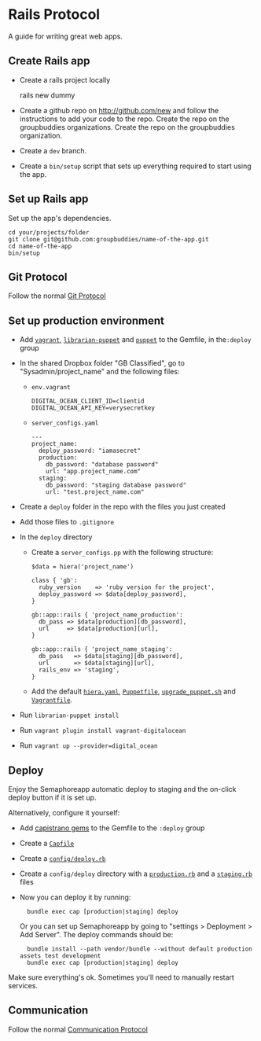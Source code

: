 Rails Protocol
==============

A guide for writing great web apps.

Create Rails app
----------------

* Create a rails project locally

    rails new dummy

* Create a github repo on http://github.com/new and follow the instructions to add
your code to the repo. Create the repo on the groupbuddies organizations. Create
the repo on the groupbuddies organization.

* Create a `dev` branch.

* Create a `bin/setup` script that sets up everything required to start using
the app.

Set up Rails app
----------------

Set up the app's dependencies.

    cd your/projects/folder
    git clone git@github.com:groupbuddies/name-of-the-app.git
    cd name-of-the-app
    bin/setup

Git Protocol
------------

Follow the normal [Git Protocol](/protocol/git)

Set up production environment
-----------------------------

* Add [`vagrant`](https://github.com/mitchellh/vagrant),
  [`librarian-puppet`](https://github.com/rodjek/librarian-puppet) and
  [`puppet`](https://github.com/puppetlabs/puppet) to the Gemfile, in
  the`:deploy` group

* In the shared Dropbox folder "GB Classified", go to "Sysadmin/project_name"
and the following files:

  * `env.vagrant`

        DIGITAL_OCEAN_CLIENT_ID=clientid
        DIGITAL_OCEAN_API_KEY=verysecretkey

  * `server_configs.yaml`

        ---
        project_name:
          deploy_password: "iamasecret"
          production:
            db_password: "database password"
            url: "app.project_name.com"
          staging:
            db_password: "staging database password"
            url: "test.project_name.com"

* Create a `deploy` folder in the repo with the files you just created

* Add those files to `.gitignore`

* In the `deploy` directory

  * Create a `server_configs.pp` with the following structure:

        $data = hiera('project_name')

        class { 'gb':
          ruby_version    => 'ruby version for the project',
          deploy_password => $data[deploy_password],
        }

        gb::app::rails { 'project_name_production':
          db_pass => $data[production][db_password],
          url     => $data[production][url],
        }

        gb::app::rails { 'project_name_staging':
          db_pass   => $data[staging][db_password],
          url       => $data[staging][url],
          rails_env => 'staging',
        }

  * Add the default [`hiera.yaml`](/protocol/rails/samples/hiera.yaml),
    [`Puppetfile`](/protocol/rails/samples/Puppetfile),
    [`upgrade_puppet.sh`](/protocol/rails/samples/upgrade_puppet.sh) and
    [`Vagrantfile`](/protocol/rails/samples/Vagrantfile).

* Run `librarian-puppet install`

* Run `vagrant plugin install vagrant-digitalocean`

* Run `vagrant up --provider=digital_ocean`

Deploy
------

Enjoy the Semaphoreapp automatic deploy to staging and the on-click deploy
button if it is set up.

Alternatively, configure it yourself:

* Add [capistrano gems](/protocol/rails/samples/capistrano) to the Gemfile to the `:deploy` group

* Create a [`Capfile`](/protocol/rails/samples/Capfile)

* Create a [`config/deploy.rb`](/protocol/rails/samples/deploy.rb)

* Create a `config/deploy` directory with a
[`production.rb`](/protocol/rails/samples/production.rb) and a
[`staging.rb`](/protocol/rails/samples/staging.rb) files

* Now you can deploy it by running:

        bundle exec cap [production|staging] deploy

  Or you can set up Semaphoreapp by going to "settings > Deployment > Add
  Server". The deploy commands should be:

        bundle install --path vendor/bundle --without default production assets test development
        bundle exec cap [production|staging] deploy

Make sure everything's ok. Sometimes you'll need to manually restart services.

Communication
-------------

Follow the normal [Communication Protocol](/protocol/communication)

